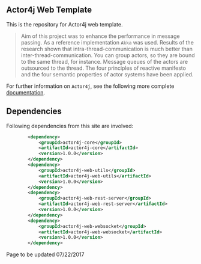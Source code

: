 ## Actor4j Web Template ##

This is the repository for Actor4j web template.

>Aim of this project was to enhance the performance in message passing. As a reference implementation `Akka` was used. Results of the research shown that intra-thread-communication is much better than inter-thread-communication. You can group actors, so they are bound to the same thread, for instance. Message queues of the actors are outsourced to the thread. The four principles of reactive manifesto and the four semantic properties of actor systems have been applied.

For further information on `Actor4j`, see the following more complete [documentation](https://github.com/relvaner/actor4j-doc).

## Dependencies ##

Following dependencies from this site are involved:
```xml
		<dependency>
			<groupId>actor4j-core</groupId>
			<artifactId>actor4j-core</artifactId>
			<version>1.0.0</version>
		</dependency>
		<dependency>
   			<groupId>actor4j-web-utils</groupId>
   			<artifactId>actor4j-web-utils</artifactId>
   			<version>1.0.0</version>
   		</dependency>
		<dependency>
   			<groupId>actor4j-web-rest-server</groupId>
   			<artifactId>actor4j-web-rest-server</artifactId>
   			<version>1.0.0</version>
   		</dependency>
   		<dependency>
   			<groupId>actor4j-web-websocket</groupId>
   			<artifactId>actor4j-web-websocket</artifactId>
   			<version>1.0.0</version>
   		</dependency>
```

Page to be updated 07/22/2017

